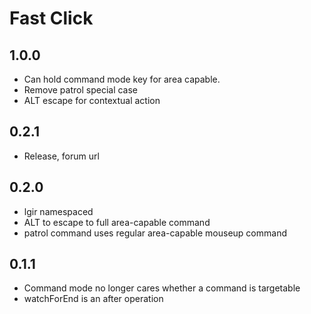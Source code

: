 # Fast Click

## 1.0.0

- Can hold command mode key for area capable.
- Remove patrol special case
- ALT escape for contextual action

## 0.2.1

- Release, forum url

## 0.2.0

- lgir namespaced
- ALT to escape to full area-capable command
- patrol command uses regular area-capable mouseup command

## 0.1.1

- Command mode no longer cares whether a command is targetable
- watchForEnd is an after operation

